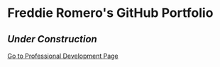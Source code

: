 # Freddie Romero's GitHub Portfolio

## _Under Construction_

<a href="freddieromero23.github.io/ProDevDoc.html?_ijt=gbpl1ic9d015c905g0rngenjds">Go to Professional Development Page</a>


